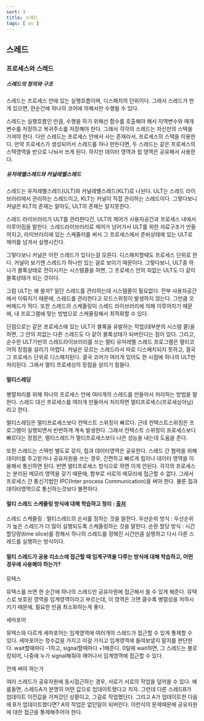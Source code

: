 ```yaml
---
sort: 3
title: 스레드
tags: [ os ]
---
```


## 스레드

### 프로세스와 스레드

##### 스레드의 정의와 구조

스레드는 프로세스 안에 있는 실행흐름이며, 디스패치의 단위이다. 그래서 스레드가 한개 있으면, 한순간에 하나의 코어에 의해서만 수행될 수 있다.

스레드는 실행흐름인 만큼, 수행을 하기 위해선 함수를 호출해야 해서 지역변수와 매개변수를 저장하고 복귀주소를 저장해야 한다. 그래서 각각의 스레드는 자신만의 스택을 가져야 한다. 다만 스레드는 프로세스 안에서 사는 존재라서, 프로세스의 스택을 이용한다. 만약 프로세스가 생성되어서 스레드를 하나 만든다면, 두 스레드는 같은 프로세스의 스택영역을 반으로 나눠서 쓰게 된다. 하지만 데이터 영역과 힙 영역은 공유해서 사용한다.

##### 유저레벨스레드와 커널레벨스레드

스레드는 유저레벨스레드(ULT)와 커널레벨스레드(KLT)로 나뉜다. ULT는 스레드 라이브러리에서 관리하는 스레드이고, KLT는 커널이 직접 관리하는 스레드이다. 그렇다보니 커널은 KLT의 존재는 알아도, ULT의 존재는 알지못한다. 

스레드 라이브러리가 ULT를 관리한다건, ULT의 제어가 사용자공간과 프로세스 내에서 이루어짐을 말한다. 스레드라이브러리로 제어가 넘어가서 ULT를 위한 자료구조가 만들어지고, 라이브러리에 있는 스케줄러를 써서 그 프로세스에서 준비상태에 있는 ULT로 제어를 넘겨서 실행시킨다. 

그렇다보니 커널은 이런 스레드가 있다는걸 모른다. 디스패치할때도 프로세스 단위로 한다. 커널이 보기엔 스레드가 하나만 있는 걸로 보이기 때문이다. 그렇다보니, ULT중 하나가 블록상태로 전이시키는 시스템콜을 하면, 그 프로세스 안의 죄없는 ULT도 다 같이 블록상태가 되는 것이다. 

그럼 ULT는 왜 쓸까? 일단 스레드를 관리하는데 시스템콜이 필요없다. 전부 사용자공간에서 이뤄지기 때문에, 스레드를 관리한다고 모드스위칭이 발생하지 않는다.  그만큼 오버헤드가 적다. 또한 스레드의 스케줄링이 스레드 라이브러리에 의해 이루어지기 때문에, 내 프로그램에 맞는 방법으로 스케줄링해서 최적화할 수 있다.

단점으로는 같은 프로세스에 있는 ULT가 블록을 유발하는 작업(대부분의 시스템 콜)을 하면, 그 안의 죄없는 다른 스레드도 다 같이 블록상태가 되버린다는 점이 있다. 그리고, 순수한 ULT기반의 스레드라이브러리를 쓰는 멀티 유저레벨 스레드 프로그램은 멀티코어의 장점을 살리기 어렵다. 커널은 모르는 스레드라서 따로 디스패치되지 못하고, 결국 그 프로세스 단위로 디스패치된다. 결국 코어가 여러개 있어도 한 시점에 하나의 ULT만 처리된다. 그래서 멀티 프로세싱의 장점을 살리기 힘들다.

#### 멀티스레딩

병렬처리를 위해 하나의 프로세스 안에 여러개의 스레드를 만들어서 처리하는 방법을 말한다. 스레드 대신 프로세스를 여러개 만들어서 처리하면 멀티프로세스(프로세싱아님)라고 한다.

멀티스레딩은 멀티프로세스보다 컨택스트 스위칭이 빠르다. 근데 컨택스트스위칭은 프로그램이 실행되면서 빈번하게 계속 발생한다. 그래서 컨택스트 스위칭이 프로세스보다 빠르다는 장점은, 멀티스레드가 멀티프로세스보다 나은 성능을 내는데 도움을 준다.

또한 스레드는 스택만 별도로 갖지, 힙과 데이터영역은 공유한다. 스레드 간 협력을 위해 데이터를 주고받거나 공유자원을 쓰는 경우, 간편하고 빠르게 힙이나 데이터 영역을 이용해서 통신하면 된다. 반면 멀티프로세스 방식으로 하면 이게 안된다. 각각의 프로세스는 분리된 메모리 영역을 갖기 때문에, 함부로 서로의 메모리에 접근할 수 없다. 그래서 프로세스 간 통신기법인 IPC(Inter process Communication)을 써야 한다. 물론 힙과 데이터영역으로 통신하는것보다 불편하다.  

#### 멀티 스레드 스케줄링 방식에 대해 학습하고 정리 :  [출처](https://coding-factory.tistory.com/569)

스레드 스케줄링 : 멀티스레드의 순서를 정하는 것을 말한다.
우선순위 방식 : 우선순위가 높은 스레드가 더 많이 실행되도록 스케줄링하는 것을 말한다.
순환 할당 방식 : 시간할당량(time slice)를 정해서 하나의 스레드를 정해진 시간만큼 실행하고 다시 다른 스레드를 실행하는 방식이다.

#### 멀티 스레드가 공용 리소스에 접근할 때 임계구역을 다루는 방식에 대해 학습하고, 어떤 경우에 사용해야 하는가?

뮤텍스

뮤텍스를 쓰면 한 순간에 하나의 스레드만 공유자원에 접근해서 쓸 수 있게 해준다. 뮤텍스로 보호된 영역을 임계영역이라고 부르는데, 이 영역은 크면 클수록 병렬성을 저하시키기 때문에, 필요한 만큼 최소화하는게 좋다.

세마포어

뮤텍스와 다르게 세마포어는 임계영역에 여러개의 스레드가 접근할 수 있게 통제할 수 있다. 세마포어는 정수값을 가지고 이걸 가지고 임계영역에 들여보낼지 말지를 판단한다. wait할때마다 -1하고, signal할때마다 +1해준다. 0일때 wait하면, 그 스레드는 블로킹되어, 나중에 누가 signal해줘야 깨어나서 임계영역에 접근할 수 있다. 

언제 써야 하는가

여러 스레드가 공유자원에 동시접근하는 경우, 서로가 서로의 작업을 덮어쓸 수 있다. 예를들면, 스레드A가 분명히 어떤 값으로 업데이트했다고 치자. 그런데 다른 스레드B가 업데이트 이전값을 가져갔던 상황이고, 그걸로 작업했단다. 그리고 A가 업데이트한 다음에 B가 업데이트했다면? A의 작업은 없던일이 되버린다.
이런식의 문제때문에 공유자원에 대한 접근을 통제해주어야 한다. 